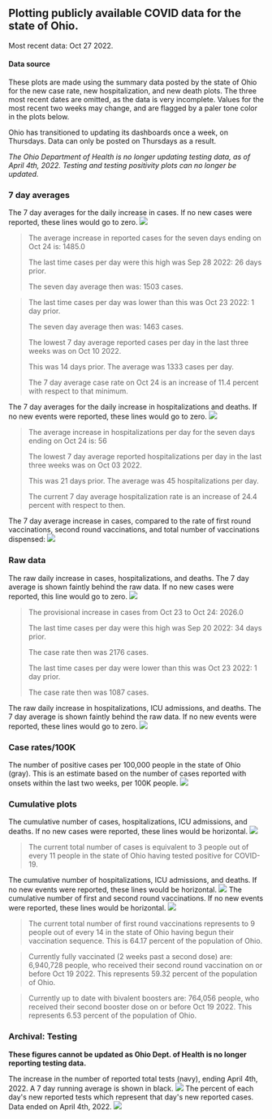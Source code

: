 ## Plotting publicly available COVID data for the state of Ohio. 

Most recent data: Oct 27 2022. 

#### Data source
These plots are made using the summary data posted by the state of Ohio for the new case rate,
    new hospitalization, and new death plots. The three most recent dates are omitted, as the data is very incomplete. Values for the most recent two weeks may change, and are flagged by a paler tone color in the plots below. 

Ohio has transitioned to updating its dashboards once a week, on Thursdays. Data can only be posted on Thursdays as a result. 

*The Ohio Department of Health is no longer updating testing data, as of April 4th, 2022. Testing and testing positivity plots can no longer be updated.* 

### 7 day averages
The 7 day averages for the daily increase in cases. If no new cases were reported, these lines would go to zero.
![](7dayaverage_cases.png)

>The average increase in reported cases for the seven days ending on Oct 24 is: 1485.0
>
>The last time cases per day were this high was Sep 28 2022: 26 days prior.
>
>The seven day average then was: 1503 cases.

>
>The last time cases per day was lower than this was Oct 23 2022: 1 day prior.
>
>The seven day average then was: 1463 cases.
>
>The lowest 7 day average reported cases per day in the last three weeks was on Oct 10 2022.
>
>This was 14 days prior. The average was 1333 cases per day.
>
>The 7 day average case rate on Oct 24 is an increase of 11.4 percent with respect to that minimum.

The 7 day averages for the daily increase in hospitalizations and deaths. If no new events were reported, these lines would go to zero.
![](7dayaverage_hospital.png)

>The average increase in hospitalizations per day for the seven days ending on Oct 24 is: 56
>
>The lowest 7 day average reported hospitalizations per day in the last three weeks was on Oct 03 2022.
>
>This was 21 days prior. The average was 45 hospitalizations per day.
>
>The current 7 day average hospitalization rate is an increase of 24.4 percent with respect to then.

The 7 day average increase in cases, compared to the rate of first round vaccinations, second round vaccinations, and total number of vaccinations dispensed:
![](DailyVaccinationsCases.png)

### Raw data
The raw daily increase in cases, hospitalizations, and deaths. The 7 day average is shown faintly behind the raw data. If no new cases were reported, this line would go to zero.
![](DailyCases.png)

>The provisional increase in cases from Oct 23 to Oct 24: 2026.0 
>
>The last time cases per day were this high was Sep 20 2022: 34 days prior. 
>
>The case rate then was 2176 cases.
>
>The last time cases per day were lower than this was Oct 23 2022: 1 day prior. 
>
>The case rate then was 1087 cases.

The raw daily increase in hospitalizations, ICU admissions, and deaths. The 7 day average is shown faintly behind the raw data. If no new events were reported, these lines would go to zero.
![](DailyHospitalizations.png)

### Case rates/100K 

The number of positive cases per 100,000 people in the state of Ohio (gray). This is an estimate based on the number of cases reported with onsets within the last two weeks, per 100K people.
![](7dayaverage_rate.png)
### Cumulative plots
The cumulative number of cases, hospitalizations, ICU admissions, and deaths. If no new cases were reported, these lines would be horizontal.
![](Cases.png)

>The current total number of cases is equivalent to 3 people out of every 11 people in the state of Ohio having tested positive for COVID-19.

The cumulative number of hospitalizations, ICU admissions, and deaths. If no new events were reported, these lines would be horizontal.
![](Hospitalizations.png)
The cumulative number of first and second round vaccinations. If no new events were reported, these lines would be horizontal.
![](Vaccinations.png)

>The current total number of first round vaccinations represents to 9 people out of every 14 in the state of Ohio having begun their vaccination sequence.
>This is 64.17 percent of the population of Ohio.

>Currently fully vaccinated (2 weeks past a second dose) are: 6,940,728 people, who received their second round vaccination on or before Oct 19 2022.
>This represents 59.32 percent of the population of Ohio.

>Currently up to date with bivalent boosters are: 764,056 people, who received their second booster dose on or before Oct 19 2022.
>This represents 6.53 percent of the population of Ohio.

### Archival: Testing
**These figures cannot be updated as Ohio Dept. of Health is no longer reporting testing data.**

The increase in the number of reported total tests (navy), ending April 4th, 2022. A 7 day running average is shown in black.
![](DailyTests.png)
The percent of each day's new reported tests which represent that day's new reported cases. Data ended on April 4th, 2022.
![](percentpositive_tests.png)


